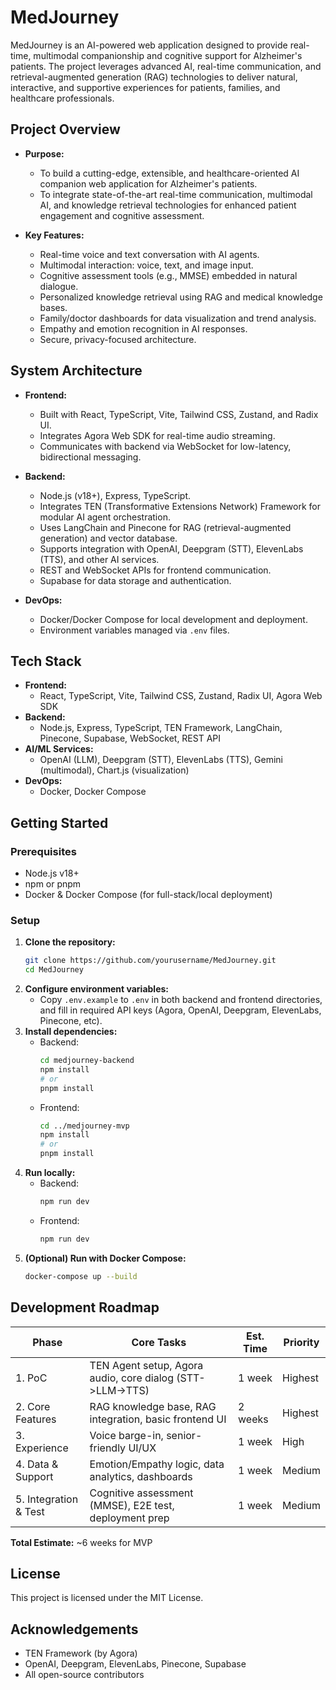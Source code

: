 # MedJourney

MedJourney is an AI-powered web application designed to provide real-time, multimodal companionship and cognitive support for Alzheimer's patients. The project leverages advanced AI, real-time communication, and retrieval-augmented generation (RAG) technologies to deliver natural, interactive, and supportive experiences for patients, families, and healthcare professionals.

## Project Overview

- **Purpose:**
  - To build a cutting-edge, extensible, and healthcare-oriented AI companion web application for Alzheimer's patients.
  - To integrate state-of-the-art real-time communication, multimodal AI, and knowledge retrieval technologies for enhanced patient engagement and cognitive assessment.

- **Key Features:**
  - Real-time voice and text conversation with AI agents.
  - Multimodal interaction: voice, text, and image input.
  - Cognitive assessment tools (e.g., MMSE) embedded in natural dialogue.
  - Personalized knowledge retrieval using RAG and medical knowledge bases.
  - Family/doctor dashboards for data visualization and trend analysis.
  - Empathy and emotion recognition in AI responses.
  - Secure, privacy-focused architecture.

## System Architecture

- **Frontend:**
  - Built with React, TypeScript, Vite, Tailwind CSS, Zustand, and Radix UI.
  - Integrates Agora Web SDK for real-time audio streaming.
  - Communicates with backend via WebSocket for low-latency, bidirectional messaging.

- **Backend:**
  - Node.js (v18+), Express, TypeScript.
  - Integrates TEN (Transformative Extensions Network) Framework for modular AI agent orchestration.
  - Uses LangChain and Pinecone for RAG (retrieval-augmented generation) and vector database.
  - Supports integration with OpenAI, Deepgram (STT), ElevenLabs (TTS), and other AI services.
  - REST and WebSocket APIs for frontend communication.
  - Supabase for data storage and authentication.

- **DevOps:**
  - Docker/Docker Compose for local development and deployment.
  - Environment variables managed via `.env` files.

## Tech Stack

- **Frontend:**
  - React, TypeScript, Vite, Tailwind CSS, Zustand, Radix UI, Agora Web SDK
- **Backend:**
  - Node.js, Express, TypeScript, TEN Framework, LangChain, Pinecone, Supabase, WebSocket, REST API
- **AI/ML Services:**
  - OpenAI (LLM), Deepgram (STT), ElevenLabs (TTS), Gemini (multimodal), Chart.js (visualization)
- **DevOps:**
  - Docker, Docker Compose

## Getting Started

### Prerequisites
- Node.js v18+
- npm or pnpm
- Docker & Docker Compose (for full-stack/local deployment)

### Setup
1. **Clone the repository:**
   ```sh
   git clone https://github.com/yourusername/MedJourney.git
   cd MedJourney
   ```
2. **Configure environment variables:**
   - Copy `.env.example` to `.env` in both backend and frontend directories, and fill in required API keys (Agora, OpenAI, Deepgram, ElevenLabs, Pinecone, etc).
3. **Install dependencies:**
   - Backend:
     ```sh
     cd medjourney-backend
     npm install
     # or
     pnpm install
     ```
   - Frontend:
     ```sh
     cd ../medjourney-mvp
     npm install
     # or
     pnpm install
     ```
4. **Run locally:**
   - Backend:
     ```sh
     npm run dev
     ```
   - Frontend:
     ```sh
     npm run dev
     ```
5. **(Optional) Run with Docker Compose:**
   ```sh
   docker-compose up --build
   ```

## Development Roadmap

| Phase | Core Tasks | Est. Time | Priority |
|-------|-----------|-----------|----------|
| 1. PoC | TEN Agent setup, Agora audio, core dialog (STT->LLM->TTS) | 1 week | Highest |
| 2. Core Features | RAG knowledge base, RAG integration, basic frontend UI | 2 weeks | Highest |
| 3. Experience | Voice barge-in, senior-friendly UI/UX | 1 week | High |
| 4. Data & Support | Emotion/Empathy logic, data analytics, dashboards | 1 week | Medium |
| 5. Integration & Test | Cognitive assessment (MMSE), E2E test, deployment prep | 1 week | Medium |

**Total Estimate:** ~6 weeks for MVP

## License

This project is licensed under the MIT License.

## Acknowledgements
- TEN Framework (by Agora)
- OpenAI, Deepgram, ElevenLabs, Pinecone, Supabase
- All open-source contributors
